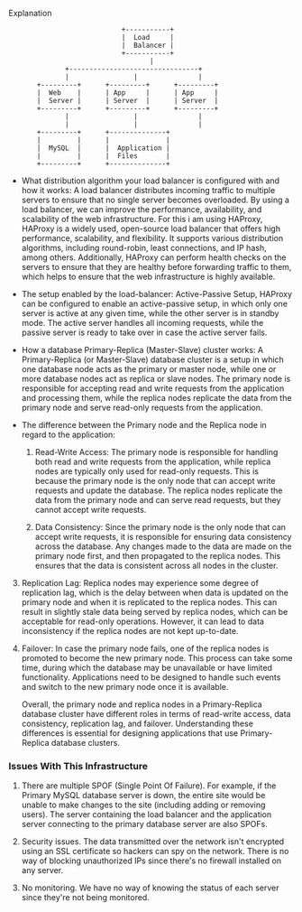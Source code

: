 Explanation

                                +-----------+
                                |  Load     |
                                |  Balancer |
                                +-----------+
                                       |
                  +--------------------------------+
                  |                |               |
           +---------+      +---------+      +---------+
           |  Web    |      | App     |      | App     |
           |  Server |      | Server  |      | Server  |
           +---------+      +---------+      +---------+
                  |                |               |
                  |                |               |
           +---------+      +--------------+
           |         |      |              |
           |  MySQL  |      |  Application |
           |         |      |  Files       |
           +---------+      +--------------+


* What distribution algorithm your load balancer is configured with and how it works:
  A load balancer distributes incoming traffic to multiple servers to ensure that no single server becomes overloaded. By using a load balancer, we can improve the performance, availability, and scalability of the web infrastructure. For this i am using HAProxy, HAProxy is a widely used, open-source load balancer that offers high performance, scalability, and flexibility. It supports various distribution algorithms, including round-robin, least connections, and IP hash, among others. Additionally, HAProxy can perform health checks on the servers to ensure that they are healthy before forwarding traffic to them, which helps to ensure that the web infrastructure is highly available. 

* The setup enabled by the load-balancer:
  Active-Passive Setup, HAProxy can be configured to enable an active-passive setup, in which only one server is active at any given time, while the other server is in standby mode. The active server handles all incoming requests, while the passive server is ready to take over in case the active server fails.

* How a database Primary-Replica (Master-Slave) cluster works:
  A Primary-Replica (or Master-Slave) database cluster is a setup in which one database node acts as the primary or master node, while one or more database nodes act as replica or slave nodes. The primary node is responsible for accepting read and write requests from the application and processing them, while the replica nodes replicate the data from the primary node and serve read-only requests from the application.

* The difference between the Primary node and the Replica node in regard to the application:
  1. Read-Write Access: The primary node is responsible for handling both read and write requests from the application, while replica nodes are typically only used for read-only requests. This is because the primary node is the only node that can accept write requests and update the database. The replica nodes replicate the data from the primary node and can serve read requests, but they cannot accept write requests.

  2. Data Consistency: Since the primary node is the only node that can accept write requests, it is responsible for ensuring data consistency across the database. Any changes made to the data are made on the primary node first, and then propagated to the replica nodes. This ensures that the data is consistent across all nodes in the cluster.

 3. Replication Lag: Replica nodes may experience some degree of replication lag, which is the delay between when data is updated on the primary node and when it is replicated to the replica nodes. This can result in slightly stale data being served by replica nodes, which can be acceptable for read-only operations. However, it can lead to data inconsistency if the replica nodes are not kept up-to-date.

 4. Failover: In case the primary node fails, one of the replica nodes is promoted to become the new primary node. This process can take some time, during which the database may be unavailable or have limited functionality. Applications need to be designed to handle such events and switch to the new primary node once it is available.

     Overall, the primary node and replica nodes in a Primary-Replica database cluster have different roles in terms of read-write access, data consistency, replication lag, and failover. Understanding these differences is essential for designing applications that use Primary-Replica database clusters.


### Issues With This Infrastructure

 1. There are multiple SPOF (Single Point Of Failure).
For example, if the Primary MySQL database server is down, the entire site would be unable to make changes to the site (including adding or removing users). The server containing the load balancer and the application server connecting to the primary database server are also SPOFs.

 2. Security issues.
The data transmitted over the network isn't encrypted using an SSL certificate so hackers can spy on the network. There is no way of blocking unauthorized IPs since there's no firewall installed on any server.

 3. No monitoring.
We have no way of knowing the status of each server since they're not being monitored.
